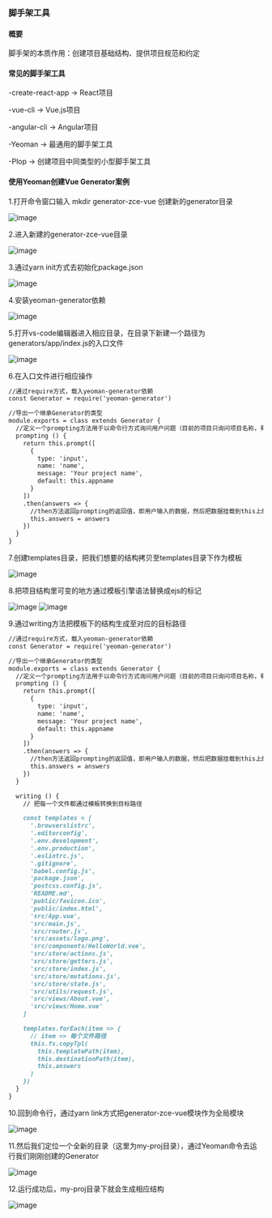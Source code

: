 ### 脚手架工具

#### 概要
脚手架的本质作用：创建项目基础结构、提供项目规范和约定

#### 常见的脚手架工具
-create-react-app -> React项目

-vue-cli -> Vue.js项目

-angular-cli -> Angular项目

-Yeoman -> 最通用的脚手架工具

-Plop -> 创建项目中同类型的小型脚手架工具


#### 使用Yeoman创建Vue Generator案例
1.打开命令窗口输入 mkdir generator-zce-vue 创建新的generator目录

![image](https://user-images.githubusercontent.com/37037802/118615374-40618180-b7f3-11eb-84aa-5492a1c2436b.png)

2.进入新建的generator-zce-vue目录

![image](https://user-images.githubusercontent.com/37037802/118615957-d5fd1100-b7f3-11eb-965e-86e3fcff9bef.png)

3.通过yarn init方式去初始化package.json

![image](https://user-images.githubusercontent.com/37037802/118616507-591e6700-b7f4-11eb-8505-ef62fcdb0af6.png)

4.安装yeoman-generator依赖

![image](https://user-images.githubusercontent.com/37037802/118616930-b9ada400-b7f4-11eb-95c1-728a1a04af5c.png)

5.打开vs-code编辑器进入相应目录，在目录下新建一个路径为generators/app/index.js的入口文件

![image](https://user-images.githubusercontent.com/37037802/118618051-ced70280-b7f5-11eb-8671-e59c086cf743.png)

6.在入口文件进行相应操作

```markdown
//通过require方式，载入yeoman-generator依赖
const Generator = require('yeoman-generator')

//导出一个继承Generator的类型
module.exports = class extends Generator {
  //定义一个prompting方法用于以命令行方式询问用户问题（目前的项目只询问项目名称，有需要可自行添加）
  prompting () {
    return this.prompt([
      {
        type: 'input',
        name: 'name',
        message: 'Your project name',
        default: this.appname
      }
    ])
    .then(answers => {
      //then方法返回prompting的返回值，即用户输入的数据，然后把数据挂载到this上即便后续使用
      this.answers = answers
    })
  }
}
```
7.创建templates目录，把我们想要的结构拷贝至templates目录下作为模板

![image](https://user-images.githubusercontent.com/37037802/118623169-8e2db800-b7fa-11eb-973d-00e5e9610155.png)

8.把项目结构里可变的地方通过模板引擎语法替换成ejs的标记

![image](https://user-images.githubusercontent.com/37037802/118623966-52dfb900-b7fb-11eb-92a1-6ea082aa81e3.png)
![image](https://user-images.githubusercontent.com/37037802/118624041-625f0200-b7fb-11eb-854c-8e4cc138b989.png)

9.通过writing方法把模板下的结构生成至对应的目标路径

```markdown
//通过require方式，载入yeoman-generator依赖
const Generator = require('yeoman-generator')

//导出一个继承Generator的类型
module.exports = class extends Generator {
  //定义一个prompting方法用于以命令行方式询问用户问题（目前的项目只询问项目名称，有需要可自行添加）
  prompting () {
    return this.prompt([
      {
        type: 'input',
        name: 'name',
        message: 'Your project name',
        default: this.appname
      }
    ])
    .then(answers => {
      //then方法返回prompting的返回值，即用户输入的数据，然后把数据挂载到this上即便后续使用
      this.answers = answers
    })
  }

  writing () {
    // 把每一个文件都通过模板转换到目标路径

    const templates = [
      '.browserslistrc',
      '.editorconfig',
      '.env.development',
      '.env.production',
      '.eslintrc.js',
      '.gitignore',
      'babel.config.js',
      'package.json',
      'postcss.config.js',
      'README.md',
      'public/favicon.ico',
      'public/index.html',
      'src/App.vue',
      'src/main.js',
      'src/router.js',
      'src/assets/logo.png',
      'src/components/HelloWorld.vue',
      'src/store/actions.js',
      'src/store/getters.js',
      'src/store/index.js',
      'src/store/mutations.js',
      'src/store/state.js',
      'src/utils/request.js',
      'src/views/About.vue',
      'src/views/Home.vue'
    ]

    templates.forEach(item => {
      // item => 每个文件路径
      this.fs.copyTpl(
        this.templatePath(item),
        this.destinationPath(item),
        this.answers
      )
    })
  }
}
```

10.回到命令行，通过yarn link方式把generator-zce-vue模块作为全局模块

![image](https://user-images.githubusercontent.com/37037802/118625432-9850b600-b7fc-11eb-8014-7984cc3bb2b3.png)

11.然后我们定位一个全新的目录（这里为my-proj目录），通过Yeoman命令去运行我们刚刚创建的Generator

![image](https://user-images.githubusercontent.com/37037802/118626396-6db32d00-b7fd-11eb-8402-5d6d097ed962.png)

12.运行成功后，my-proj目录下就会生成相应结构

![image](https://user-images.githubusercontent.com/37037802/118626938-def2e000-b7fd-11eb-9181-f9e3426c2a98.png)


